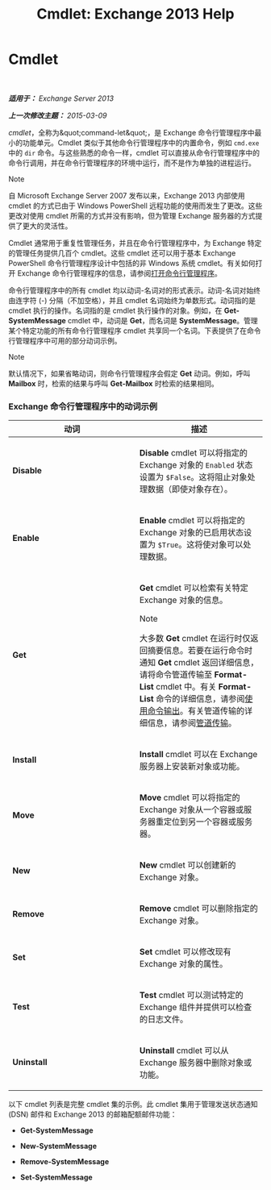 ﻿---
title: 'Cmdlet: Exchange 2013 Help'
TOCTitle: Cmdlet
ms:assetid: 1d741dea-1eb8-4909-850f-63d4efaa1a32
ms:mtpsurl: https://technet.microsoft.com/zh-cn/library/Aa996589(v=EXCHG.150)
ms:contentKeyID: 50490165
ms.date: 05/21/2018
mtps_version: v=EXCHG.150
ms.translationtype: MT
---

# Cmdlet

 

_**适用于：** Exchange Server 2013_

_**上一次修改主题：** 2015-03-09_

*cmdlet*，全称为\&quot;command-let\&quot;，是 Exchange 命令行管理程序中最小的功能单元。Cmdlet 类似于其他命令行管理程序中的内置命令，例如 `cmd.exe` 中的 `dir` 命令。与这些熟悉的命令一样，cmdlet 可以直接从命令行管理程序中的命令行调用，并在命令行管理程序的环境中运行，而不是作为单独的进程运行。

> [!NOTE]  
> 自 Microsoft Exchange Server 2007 发布以来，Exchange 2013 内部使用 cmdlet 的方式已由于 Windows PowerShell 远程功能的使用而发生了更改。这些更改对使用 cmdlet 所需的方式并没有影响，但为管理 Exchange 服务器的方式提供了更大的灵活性。


Cmdlet 通常用于重复性管理任务，并且在命令行管理程序中，为 Exchange 特定的管理任务提供几百个 cmdlet。这些 cmdlet 还可以用于基本 Exchange PowerShell 命令行管理程序设计中包括的非 Windows 系统 cmdlet。有关如何打开 Exchange 命令行管理程序的信息，请参阅[打开命令行管理程序](https://technet.microsoft.com/zh-cn/library/dd638134\(v=exchg.150\))。

命令行管理程序中的所有 cmdlet 均以动词-名词对的形式表示。动词-名词对始终由连字符 (-) 分隔（不加空格），并且 cmdlet 名词始终为单数形式。动词指的是 cmdlet 执行的操作。名词指的是 cmdlet 执行操作的对象。例如，在 **Get-SystemMessage** cmdlet 中，动词是 **Get**，而名词是 **SystemMessage**。管理某个特定功能的所有命令行管理程序 cmdlet 共享同一个名词。下表提供了在命令行管理程序中可用的部分动词示例。

> [!NOTE]  
> 默认情况下，如果省略动词，则命令行管理程序会假定 <strong>Get</strong> 动词。例如，呼叫 <strong>Mailbox</strong> 时，检索的结果与呼叫 <strong>Get-Mailbox</strong> 时检索的结果相同。


### Exchange 命令行管理程序中的动词示例

<table>
<colgroup>
<col style="width: 50%" />
<col style="width: 50%" />
</colgroup>
<thead>
<tr class="header">
<th>动词</th>
<th>描述</th>
</tr>
</thead>
<tbody>
<tr class="odd">
<td><p><strong>Disable</strong></p></td>
<td><p><strong>Disable</strong> cmdlet 可以将指定的 Exchange 对象的 <code>Enabled</code> 状态设置为 <code>$False</code>。这将阻止对象处理数据（即使对象存在）。</p></td>
</tr>
<tr class="even">
<td><p><strong>Enable</strong></p></td>
<td><p><strong>Enable</strong> cmdlet 可以将指定的 Exchange 对象的已启用状态设置为 <code>$True</code>。这将使对象可以处理数据。</p></td>
</tr>
<tr class="odd">
<td><p><strong>Get</strong></p></td>
<td><p><strong>Get</strong> cmdlet 可以检索有关特定 Exchange 对象的信息。</p>

> [!NOTE]  
> 大多数 <strong>Get</strong> cmdlet 在运行时仅返回摘要信息。若要在运行命令时通知 <strong>Get</strong> cmdlet 返回详细信息，请将命令管道传输至 <strong>Format-List</strong> cmdlet 中。有关 <strong>Format-List</strong> 命令的详细信息，请参阅<a href="working-with-command-output-exchange-2013-help.md">使用命令输出</a>。有关管道传输的详细信息，请参阅<a href="https://technet.microsoft.com/zh-cn/library/aa998260(v=exchg.150)">管道传输</a>。

</td>
</tr>
<tr class="even">
<td><p><strong>Install</strong></p></td>
<td><p><strong>Install</strong> cmdlet 可以在 Exchange 服务器上安装新对象或功能。</p></td>
</tr>
<tr class="odd">
<td><p><strong>Move</strong></p></td>
<td><p><strong>Move</strong> cmdlet 可以将指定的 Exchange 对象从一个容器或服务器重定位到另一个容器或服务器。</p></td>
</tr>
<tr class="even">
<td><p><strong>New</strong></p></td>
<td><p><strong>New</strong> cmdlet 可以创建新的 Exchange 对象。</p></td>
</tr>
<tr class="odd">
<td><p><strong>Remove</strong></p></td>
<td><p><strong>Remove</strong> cmdlet 可以删除指定的 Exchange 对象。</p></td>
</tr>
<tr class="even">
<td><p><strong>Set</strong></p></td>
<td><p><strong>Set</strong> cmdlet 可以修改现有 Exchange 对象的属性。</p></td>
</tr>
<tr class="odd">
<td><p><strong>Test</strong></p></td>
<td><p><strong>Test</strong> cmdlet 可以测试特定的 Exchange 组件并提供可以检查的日志文件。</p></td>
</tr>
<tr class="even">
<td><p><strong>Uninstall</strong></p></td>
<td><p><strong>Uninstall</strong> cmdlet 可以从 Exchange 服务器中删除对象或功能。</p></td>
</tr>
</tbody>
</table>


以下 cmdlet 列表是完整 cmdlet 集的示例。此 cmdlet 集用于管理发送状态通知 (DSN) 邮件和 Exchange 2013 的邮箱配额邮件功能：

  - **Get-SystemMessage**

  - **New-SystemMessage**

  - **Remove-SystemMessage**

  - **Set-SystemMessage**

